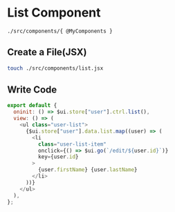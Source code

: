 # List **Component**

```text
./src/components/{ @MyComponents }
```

## Create a **File(JSX)**

```sh
touch ./src/components/list.jsx
```

## Write **Code**

```js title="components/list.jsx"
export default {
  oninit: () => $ui.store["user"].ctrl.list(),
  view: () => (
    <ul class="user-list">
      {$ui.store["user"].data.list.map((user) => (
        <li
          class="user-list-item"
          onclick={() => $ui.go(`/edit/${user.id}`)}
          key={user.id}
        >
          {user.firstName} {user.lastName}
        </li>
      ))}
    </ul>
  ),
};
```
